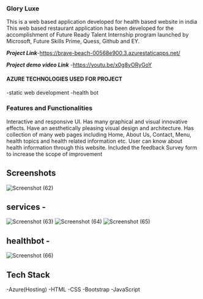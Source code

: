 ### Glory Luxe
This is a web based application developed for health based website in india
This web based restaurant application has been developed for the accomplishment of Future Ready Talent Internship program launched by Microsoft, Future Skills Prime, Quess, Github and EY.

***Project Link***-https://brave-beach-00568e900.3.azurestaticapps.net/

***Project demo video Link*** -https://youtu.be/x0g8yORyGoY

#### AZURE TECHNOLOGIES USED FOR PROJECT
-static web development
-health bot

### Features and Functionalities 

Interactive and responsive UI.
Has many graphical and visual innovative effects.
Have an aesthetically pleasing visual design and architecture.
Has collection of many web pages including Home, About Us, Contact, Menu, health topics and health related information etc.
User can know about health information through this website.
Included the feedback Survey form to increase the scope of improvement

## Screenshots
![Screenshot (62)](https://github.com/poojidake/project02/assets/124118711/791f8dcd-c4f4-447d-8cf0-b109fbf9272b)

## services -
![Screenshot (63)](https://github.com/poojidake/project02/assets/124118711/04202d4f-d2cc-4810-a440-cd84c9550d0c)
![Screenshot (64)](https://github.com/poojidake/project02/assets/124118711/5251bbd7-494a-42a8-8fd2-3a2900fa2d59)
![Screenshot (65)](https://github.com/poojidake/project02/assets/124118711/7c619e00-3aec-4f45-b20b-23589e4f6b14)

## healthbot -
![Screenshot (66)](https://github.com/poojidake/project02/assets/124118711/05314d83-6179-4eb7-9cc8-8cd3c3368183)



## Tech Stack 
-Azure(Hosting)
-HTML
-CSS
-Bootstrap
-JavaScript
